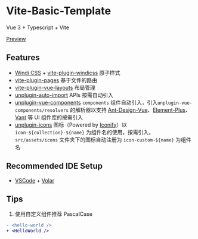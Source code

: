 # Vite-Basic-Template

Vue 3 + Typescript + Vite

[Preview](https://github.com/qianphong)

## Features

- [Windi CSS](https://github.com/windicss/windicss) + [vite-plugin-windicss](https://github.com/antfu/vite-plugin-windicss) 原子样式
- [vite-plugin-pages](https://github.com/hannoeru/vite-plugin-pages) 基于文件的路由
- [vite-plugin-vue-layouts](https://github.com/johncampionjr/vite-plugin-vue-layouts) 布局管理
- [unplugin-auto-import](https://github.com/antfu/unplugin-auto-import) APIs 按需自动引入
- [unplugin-vue-components](https://github.com/antfu/unplugin-vue-components) `components` 组件自动引入，引入`unplugin-vue-components/resolvers` 的解析器以支持 [Ant-Design-Vue](https://github.com/vueComponent/ant-design-vue)、[Element-Plus](https://github.com/element-plus/element-plus)、[Vant](https://github.com/youzan/vant) 等 UI 组件库的按需引入
- [unplugin-icons](https://github.com/antfu/unplugin-icons) 图标（Powered by [Iconify](https://iconify.design)）以`icon-${collection}-${name}` 为组件名的使用，按需引入，`src/assets/icons` 文件夹下的图标自动注册为 `icon-custom-${name}` 为组件名

## Recommended IDE Setup

- [VSCode](https://code.visualstudio.com/) + [Volar](https://marketplace.visualstudio.com/items?itemName=johnsoncodehk.volar)

## Tips

1. 使用自定义组件推荐 PascalCase

```diff
- <hello-world />
+ <HelloWorld />
```
